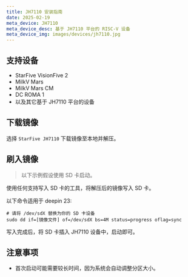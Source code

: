 ```yaml
---
title: JH7110 安装指南
date: 2025-02-19
meta_device: JH7110
meta_device_desc: 基于 JH7110 平台的 RISC-V 设备
meta_device_img: images/devices/jh7110.jpg
---
```


## 支持设备

- StarFive VisionFive 2
- MilkV Mars
- MilkV Mars CM
- DC ROMA 1
- 以及其它基于 JH7110 平台的设备

## 下载镜像

选择 `StarFive JH7110` 下载镜像至本地并解压。

## 刷入镜像

> 以下示例假设使用 SD 卡启动。

使用任何支持写入 SD 卡的工具，将解压后的镜像写入 SD 卡。

以下命令适用于 deepin 23:

```
# 请将 /dev/sdX 替换为你的 SD 卡设备
sudo dd if=[镜像文件] of=/dev/sdX bs=4M status=progress oflag=sync
```

写入完成后，将 SD 卡插入 JH7110 设备中，启动即可。

## 注意事项

- 首次启动可能需要较长时间，因为系统会自动调整分区大小。
